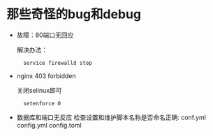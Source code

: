 # 那些奇怪的bug和debug

- 故障：80端口无回应

  解决办法：

	    service firewalld stop

- nginx 403 forbidden

	关闭selinux即可

		setenforce 0


- 数据库和端口无反应
	检查设置和维护脚本名称是否命名正确:
		conf.yml config.yml config.toml

